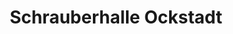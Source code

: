 ---
title: "Schrauberhalle Ockstadt"
url: /friedberg-hessen/schrauberhalle-ockstadt/
shop: Autowerkstatt
---